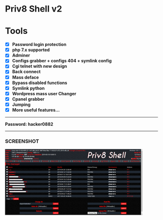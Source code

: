 
  # Priv8 Shell v2
  
  # Tools
  
- [x] **Password login protection**
- [x] **php 7.x supported**
- [x] **Adminer**
- [x] **Configs grabber + configs 404 + symlink config**
- [x] **Cgi telnet with new design**
- [x] **Back connect**
- [x] **Mass deface**
- [x] **Bypass disabled functions**
- [x] **Symlink python**
- [x] **Wordpress mass user Changer**
- [x] **Cpanel grabber**
- [x] **Jumping**
- [x] **More useful features...**

 ______________

 __Password: hacker0882__
 
 ______________
 
### SCREENSHOT

<img src="/screenshots/1.png" width="90%"></img>